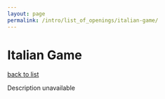 ```yaml
---
layout: page
permalink: /intro/list_of_openings/italian-game/
---
```


# Italian Game

[back to list](../)

Description unavailable